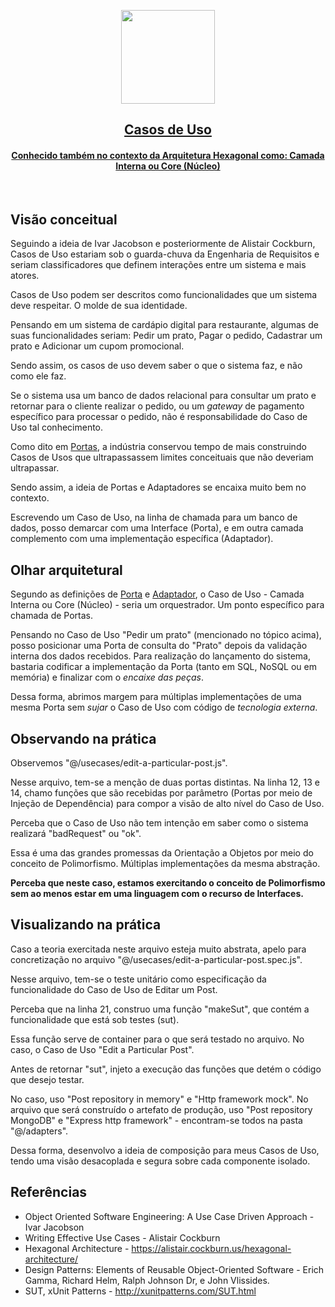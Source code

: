 <p align="center">
  <a href="https://pedromoraisf.medium.com">
    <img src="https://ouch-cdn2.icons8.com/W4rsar4DB9mqC4ftdCnIwiup-9uaGC1LT-aHrnJKuQg/rs:fit:610:580/czM6Ly9pY29uczgu/b3VjaC1wcm9kLmFz/c2V0cy9wbmcvMzAz/LzY3YjNiMmY5LTQ2/N2YtNGYxNi1hYzYw/LWE3NjUwYTI3NTUw/Zi5wbmc.png" height="150">
    <h2 align="center">Casos de Uso</h2>
    <h4 align="center">Conhecido também no contexto da Arquitetura Hexagonal como: Camada Interna ou Core (Núcleo)</h4>
  </a>
</p>
<br />

## Visão conceitual

Seguindo a ideia de Ivar Jacobson e posteriormente de Alistair Cockburn, Casos de Uso estariam sob o guarda-chuva da Engenharia de Requisitos e seriam classificadores que definem interações entre um sistema e mais atores.

Casos de Uso podem ser descritos como funcionalidades que um sistema deve respeitar. O molde de sua identidade.

Pensando em um sistema de cardápio digital para restaurante, algumas de suas funcionalidades seriam: Pedir um prato, Pagar o pedido, Cadastrar um prato e Adicionar um cupom promocional.

Sendo assim, os casos de uso devem saber o que o sistema faz, e não como ele faz.

Se o sistema usa um banco de dados relacional para consultar um prato e retornar para o cliente realizar o pedido, ou um _gateway_ de pagamento específico para processar o pedido, não é responsabilidade do Caso de Uso tal conhecimento.

Como dito em [Portas](./../ports/readme-pt-BR.md), a indústria conservou tempo de mais construindo Casos de Usos que ultrapassassem limites conceituais que não deveriam ultrapassar.

Sendo assim, a ideia de Portas e Adaptadores se encaixa muito bem no contexto.

Escrevendo um Caso de Uso, na linha de chamada para um banco de dados, posso demarcar com uma Interface (Porta), e em outra camada complemento com uma implementação específica (Adaptador).

## Olhar arquitetural

Segundo as definições de [Porta](./../ports/readme-pt-BR.md) e [Adaptador](./../adapters/readme-pt-BR.md), o Caso de Uso - Camada Interna ou Core (Núcleo) - seria um orquestrador. Um ponto específico para chamada de Portas.

Pensando no Caso de Uso "Pedir um prato" (mencionado no tópico acima), posso posicionar uma Porta de consulta do "Prato" depois da validação interna dos dados recebidos. Para realização do lançamento do sistema, bastaria codificar a implementação da Porta (tanto em SQL, NoSQL ou em memória) e finalizar com o _encaixe das peças_.

Dessa forma, abrimos margem para múltiplas implementações de uma mesma Porta sem _sujar_ o Caso de Uso com código de _tecnologia externa_.

## Observando na prática

Observemos "@/usecases/edit-a-particular-post.js".

Nesse arquivo, tem-se a menção de duas portas distintas. Na linha 12, 13 e 14, chamo funções que são recebidas por parâmetro (Portas por meio de Injeção de Dependência) para compor a visão de alto nível do Caso de Uso.

Perceba que o Caso de Uso não tem intenção em saber como o sistema realizará "badRequest" ou "ok".

Essa é uma das grandes promessas da Orientação a Objetos por meio do conceito de Polimorfismo. Múltiplas implementações da mesma abstração.

**Perceba que neste caso, estamos exercitando o conceito de Polimorfismo sem ao menos estar em uma linguagem com o recurso de Interfaces.**

## Visualizando na prática

Caso a teoria exercitada neste arquivo esteja muito abstrata, apelo para concretização no arquivo "@/usecases/edit-a-particular-post.spec.js".

Nesse arquivo, tem-se o teste unitário como especificação da funcionalidade do Caso de Uso de Editar um Post.

Perceba que na linha 21, construo uma função "makeSut", que contém a funcionalidade que está sob testes (sut).

Essa função serve de container para o que será testado no arquivo. No caso, o Caso de Uso "Edit a Particular Post".

Antes de retornar "sut", injeto a execução das funções que detém o código que desejo testar.

No caso, uso "Post repository in memory" e "Http framework mock". No arquivo que será construído o artefato de produção, uso "Post repository MongoDB" e "Express http framework" - encontram-se todos na pasta "@/adapters".

Dessa forma, desenvolvo a ideia de composição para meus Casos de Uso, tendo uma visão desacoplada e segura sobre cada componente isolado.

## Referências

- Object Oriented Software Engineering: A Use Case Driven Approach - Ivar Jacobson
- Writing Effective Use Cases - Alistair Cockburn
- Hexagonal Architecture - <a href="https://alistair.cockburn.us/hexagonal-architecture/">https://alistair.cockburn.us/hexagonal-architecture/</a>
- Design Patterns: Elements of Reusable Object-Oriented Software - Erich Gamma, Richard Helm, Ralph Johnson Dr, e John Vlissides.
- SUT, xUnit Patterns - <a href="http://xunitpatterns.com/SUT.html">http://xunitpatterns.com/SUT.html</a>
